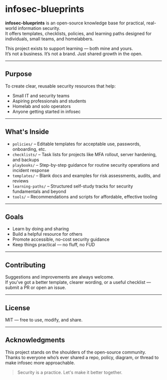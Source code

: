 # infosec-blueprints

**infosec-blueprints** is an open-source knowledge base for practical, real-world information security.  
It offers templates, checklists, policies, and learning paths designed for individuals, small teams, and homelabbers.

This project exists to support learning — both mine and yours.  
It’s not a business. It’s not a brand. Just shared growth in the open.

---

## Purpose

To create clear, reusable security resources that help:

- Small IT and security teams
- Aspiring professionals and students
- Homelab and solo operators
- Anyone getting started in infosec

---

## What's Inside

- `policies/` – Editable templates for acceptable use, passwords, onboarding, etc.  
- `checklists/` – Task lists for projects like MFA rollout, server hardening, and backups  
- `playbooks/` – Step-by-step guidance for routine security operations and incident response  
- `templates/` – Blank docs and examples for risk assessments, audits, and reviews  
- `learning-paths/` – Structured self-study tracks for security fundamentals and beyond  
- `tools/` – Recommendations and scripts for affordable, effective tooling

---

## Goals

- Learn by doing and sharing
- Build a helpful resource for others
- Promote accessible, no-cost security guidance
- Keep things practical — no fluff, no FUD

---

## Contributing

Suggestions and improvements are always welcome.  
If you’ve got a better template, clearer wording, or a useful checklist — submit a PR or open an issue.

---

## License

MIT — free to use, modify, and share.

---

## Acknowledgments

This project stands on the shoulders of the open-source community.  
Thanks to everyone who’s ever shared a repo, policy, diagram, or thread to make infosec more approachable.

> Security is a practice. Let's make it better together.
